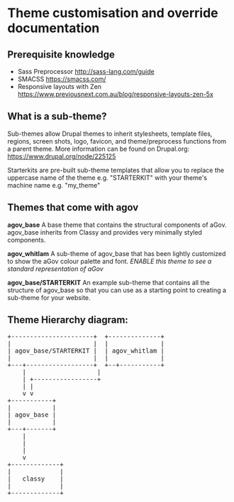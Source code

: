 # Theme customisation and override documentation

## Prerequisite knowledge

* Sass Preprocessor http://sass-lang.com/guide
* SMACSS https://smacss.com/
* Responsive layouts with Zen https://www.previousnext.com.au/blog/responsive-layouts-zen-5x

## What is a sub-theme?

Sub-themes allow Drupal themes to inherit stylesheets, template files, regions, screen shots, logo, favicon, and theme/preprocess functions from a parent theme. More information can be found on Drupal.org:
https://www.drupal.org/node/225125

Starterkits are pre-built sub-theme templates that allow you to replace the uppercase name of the theme e.g. "STARTERKIT" with your theme's machine name e.g. "my_theme"

## Themes that come with agov

**agov_base**
A base theme that contains the structural components of aGov. agov_base inherits from Classy and provides very minimally styled components.

**agov_whitlam**
A sub-theme of agov_base that has been lightly customized to show the aGov colour palette and font. *ENABLE this theme to see a standard representation of aGov*

**agov_base/STARTERKIT**
An example sub-theme that contains all the structure of agov_base so that you can use as a starting point to creating a sub-theme for your website.

## Theme Hierarchy diagram:

<pre>
+----------------------+  +--------------+
|                      |  |              |
| agov_base/STARTERKIT |  | agov_whitlam |
|                      |  |              |
+---+------------------+  +--+-----------+
    |                   |
    | +-----------------+
    | |
    v v
+-----------+
|           |
| agov_base |
|           |
+---+-------+
    |
    |
    |
    v
+-------------+
|             |
|   classy    |
|             |
+-------------+
</pre>

